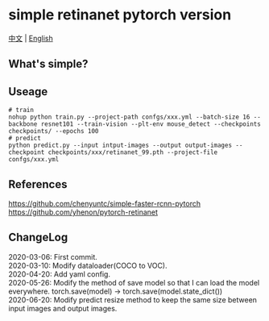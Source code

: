 # simple retinanet pytorch version

[中文](./README_cn.md) | [English](./README.md)

## What's simple?


## Useage
```
# train
nohup python train.py --project-path confgs/xxx.yml --batch-size 16 --backbone resnet101 --train-vision --plt-env mouse_detect --checkpoints checkpoints/ --epochs 100
# predict
python predict.py --input intput-images --output output-images --checkpoint checkpoints/xxx/retinanet_99.pth --project-file confgs/xxx.yml
```
## References
https://github.com/chenyuntc/simple-faster-rcnn-pytorch  
https://github.com/yhenon/pytorch-retinanet  

## ChangeLog
2020-03-06: First commit.  
2020-03-10: Modify dataloader(COCO to VOC).  
2020-04-20: Add yaml config.  
2020-05-26: Modify the method of save model so that I can load the model everywhere. torch.save(model) -> torch.save(model.state_dict())  
2020-06-20: Modify predict resize method to keep the same size between input images and output images.  
